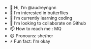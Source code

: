 - 👋 Hi, I’m @audreyngnn
- 👀 I’m interested in butterflies
- 🌱 I’m currently learning coding
- 💞️ I’m looking to collaborate on Github
- 📫 How to reach me : MQ
- 😄 Pronouns: she/her
- ⚡ Fun fact: I'm okay

<!---
audreyngnn/audreyngnn is a ✨ special ✨ repository because its `README.md` (this file) appears on your GitHub profile.
You can click the Preview link to take a look at your changes.
--->
